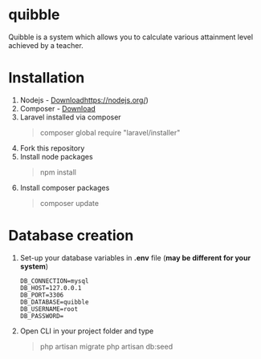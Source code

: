 # quibble
Quibble is a system which allows you to calculate various attainment level achieved by a teacher.

# Installation
1. Nodejs - [Download]()https://nodejs.org/)
2. Composer - [Download](https://getcomposer.org/download/)
3. Laravel installed via composer
   >composer global require "laravel/installer"
4. Fork this repository
5. Install node packages
   >npm install
6. Install composer packages
   >composer update


# Database creation
1. Set-up your database variables in **.env** file (**may be different for your system**)
   ```
   DB_CONNECTION=mysql
   DB_HOST=127.0.0.1
   DB_PORT=3306
   DB_DATABASE=quibble
   DB_USERNAME=root
   DB_PASSWORD=
   ```

2. Open CLI in your project folder and type
   > php artisan migrate
   > php artisan db:seed